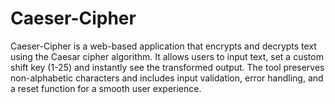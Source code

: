 # Caeser-Cipher
Caeser-Cipher is a web-based application that encrypts and decrypts text using the Caesar cipher algorithm. It allows users to input text, set a custom shift key (1-25) and instantly see the transformed output. The tool preserves non-alphabetic characters and includes input validation, error handling, and a reset function for a smooth user experience.